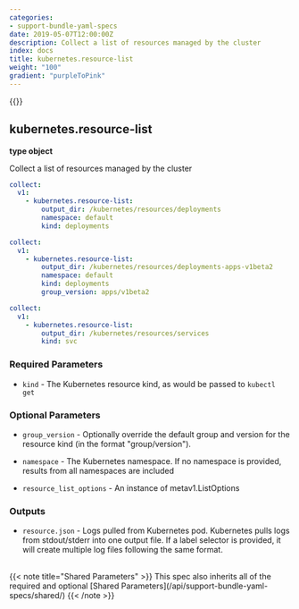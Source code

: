 ```yaml
---
categories:
- support-bundle-yaml-specs
date: 2019-05-07T12:00:00Z
description: Collect a list of resources managed by the cluster
index: docs
title: kubernetes.resource-list
weight: "100"
gradient: "purpleToPink"
---
```


{{<legacynotice>}}

## kubernetes.resource-list

**type object**

Collect a list of resources managed by the cluster


```yaml
collect:
  v1:
    - kubernetes.resource-list:
        output_dir: /kubernetes/resources/deployments
        namespace: default
        kind: deployments
```

```yaml
collect:
  v1:
    - kubernetes.resource-list:
        output_dir: /kubernetes/resources/deployments-apps-v1beta2
        namespace: default
        kind: deployments
        group_version: apps/v1beta2
```

```yaml
collect:
  v1:
    - kubernetes.resource-list:
        output_dir: /kubernetes/resources/services
        kind: svc
```


### Required Parameters


- `kind` - The Kubernetes resource kind, as would be passed to `kubectl get`



### Optional Parameters


- `group_version` - Optionally override the default group and version for the resource kind (in the format "group/version").


- `namespace` - The Kubernetes namespace. If no namespace is provided, results from all namespaces are included


- `resource_list_options` - An instance of metav1.ListOptions



### Outputs

    
- `resource.json` - Logs pulled from Kubernetes pod. Kubernetes pulls logs from stdout/stderr into one output file. If a label selector is provided, it will create multiple log files following the same format.


<br>
{{< note title="Shared Parameters" >}}
This spec also inherits all of the required and optional [Shared Parameters](/api/support-bundle-yaml-specs/shared/)
{{< /note >}}

  